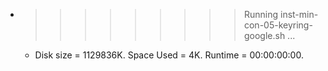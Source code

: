 * >>>>>>>>> Running inst-min-con-05-keyring-google.sh ...
  * Disk size = 1129836K. Space Used = 4K. Runtime = 00:00:00:00.
